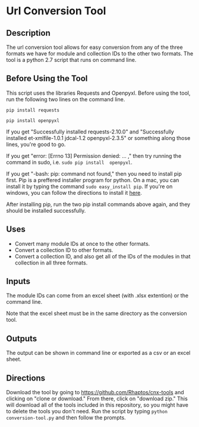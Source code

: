 # Url Conversion Tool
## Description
  The url conversion tool allows for easy conversion from any of the three formats we have for module and collection IDs to the other two formats. The tool is a python 2.7 script that runs on command line. 
  
## Before Using the Tool
  This script uses the libraries Requests and Openpyxl.
  Before using the tool, run the following two lines on the command line.
  
  `pip install requests`
  
  `pip install openpyxl`

  If you get "Successfully installed requests-2.10.0" and "Successfully installed et-xmlfile-1.0.1 jdcal-1.2 openpyxl-2.3.5" or something along those lines, you're good to go.
  
  If you get "error: [Errno 13] Permission denied: ... ," then try running the command in sudo, i.e. `sudo pip install  openpyxl`.
  
  
  If you get "-bash: pip: command not found," then you need to install pip first.
  Pip is a preffered installer program for python.
  On a mac, you can install it by typing the command `sudo easy_install pip`.
  If you're on windows, you can follow the directions to install it [here](https://pip.pypa.io/en/stable/installing/).
  
  After installing pip, run the two pip install commands above again, and they should be installed successfully.
  
## Uses
  - Convert many module IDs at once to the other formats.
  - Convert a collection ID to other formats.
  - Convert a collection ID, and also get all of the IDs of the modules in that collection in all three formats.

## Inputs
  The module IDs can come from an excel sheet (with .xlsx extention) or the command line. 
  
  Note that the excel sheet must be in the same directory as the conversion tool.

## Outputs
  The output can be shown in command line or exported as a csv or an excel sheet. 
  
## Directions
  Download the tool by going to https://github.com/Rhaptos/cnx-tools and clicking on "clone or download." 
  From there, click on "download zip." This will download all of the tools included in this repository, so you might have to delete the tools you don't need.
  Run the script by typing `python conversion-tool.py` and then follow the prompts.
